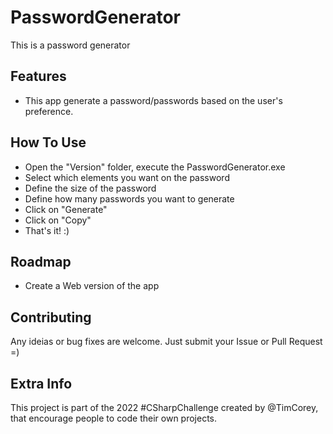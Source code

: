 # PasswordGenerator

This is a password generator

## Features
 * This app generate a password/passwords based on the user's preference.

## How To Use
 * Open the "Version" folder, execute the PasswordGenerator.exe
 * Select which elements you want on the password
 * Define the size of the password
 * Define how many passwords you want to generate
 * Click on "Generate"
 * Click on "Copy"
 * That's it! :)

## Roadmap
 * Create a Web version of the app

## Contributing
Any ideias or bug fixes are welcome. Just submit your Issue or Pull Request =)

## Extra Info
This project is part of the 2022 #CSharpChallenge created by @TimCorey, that encourage people to code their own projects.
